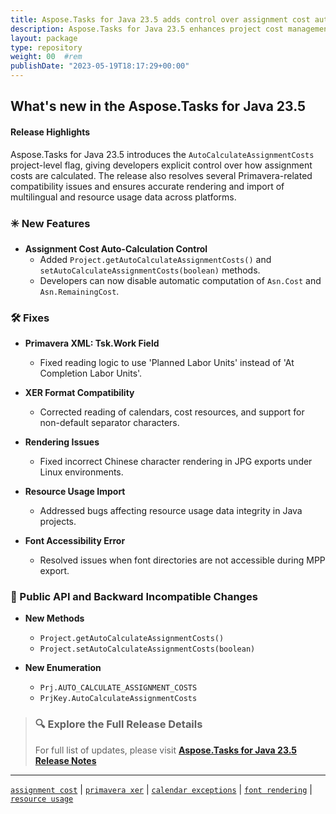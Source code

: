 ```yaml
---
title: Aspose.Tasks for Java 23.5 adds control over assignment cost auto-calculation and improves Primavera integration
description: Aspose.Tasks for Java 23.5 enhances project cost management with AutoCalculateAssignmentCosts property and fixes data integrity issues in Primavera XML, XER, and multilingual rendering.
layout: package
type: repository
weight: 00	#rem
publishDate: "2023-05-19T18:17:29+00:00"
---
```


## What's new in the Aspose.Tasks for Java 23.5

#### Release Highlights

Aspose.Tasks for Java 23.5 introduces the `AutoCalculateAssignmentCosts` project-level flag, giving developers explicit control over how assignment costs are calculated. The release also resolves several Primavera-related compatibility issues and ensures accurate rendering and import of multilingual and resource usage data across platforms.

### ✳️ New Features

- **Assignment Cost Auto-Calculation Control**
  - Added `Project.getAutoCalculateAssignmentCosts()` and `setAutoCalculateAssignmentCosts(boolean)` methods.
  - Developers can now disable automatic computation of `Asn.Cost` and `Asn.RemainingCost`.

### 🛠 Fixes

- **Primavera XML: Tsk.Work Field**
  - Fixed reading logic to use 'Planned Labor Units' instead of 'At Completion Labor Units'.

- **XER Format Compatibility**
  - Corrected reading of calendars, cost resources, and support for non-default separator characters.

- **Rendering Issues**
  - Fixed incorrect Chinese character rendering in JPG exports under Linux environments.

- **Resource Usage Import**
  - Addressed bugs affecting resource usage data integrity in Java projects.

- **Font Accessibility Error**
  - Resolved issues when font directories are not accessible during MPP export.

### 🔄 Public API and Backward Incompatible Changes

- **New Methods**
  - `Project.getAutoCalculateAssignmentCosts()`
  - `Project.setAutoCalculateAssignmentCosts(boolean)`

- **New Enumeration**
  - `Prj.AUTO_CALCULATE_ASSIGNMENT_COSTS`
  - `PrjKey.AutoCalculateAssignmentCosts`

> ### 🔍 Explore the Full Release Details
>
> For full list of updates, please visit **[Aspose.Tasks for Java 23.5 Release Notes](https://releases.aspose.com/tasks/java/release-notes/2023/aspose-tasks-for-java-23-5-release-notes/)**

---

[`assignment cost`](https://search.aspose.com/q/assignment-cost.html) | [`primavera xer`](https://search.aspose.com/q/primavera-xer.html) | [`calendar exceptions`](https://search.aspose.com/q/calendar-exceptions.html) | [`font rendering`](https://search.aspose.com/q/font-rendering.html) | [`resource usage`](https://search.aspose.com/q/resource-usage.html)
